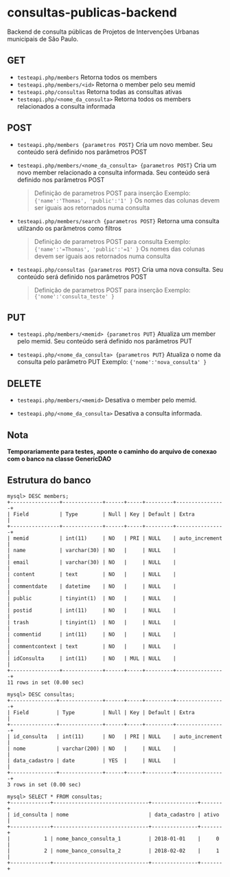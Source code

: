 # consultas-publicas-backend
Backend de consulta públicas de Projetos de Intervenções Urbanas municipais de São Paulo.

## GET
* `testeapi.php/members`
Retorna todos os members
* `testeapi.php/members/<id>`
Retorna o member pelo seu memid
* `testeapi.php/consultas`
Retorna todas as consultas ativas
* `testeapi.php/<nome_da_consulta>`
Retorna todos os members relacionados a consulta informada


## POST
* `testeapi.php/members {parametros POST}`
Cria um novo member. Seu conteúdo será definido nos parâmetros POST
* `testeapi.php/members/<nome_da_consulta> {parametros POST}`
Cria um novo member relacionado a consulta informada. Seu conteúdo será definido nos parâmetros POST
  > Definição de parametros POST para inserção
Exemplo: `{'name':'Thomas', 'public':'1' }`
Os nomes das colunas devem ser iguais aos retornados numa consulta

* `testeapi.php/members/search {parametros POST}`
 Retorna uma consulta utilzando os parâmetros como filtros
  > Definição de parametros POST para consulta
Exemplo: `{'name':'=Thomas', 'public':'=1' }`
Os nomes das colunas devem ser iguais aos retornados numa consulta

* `testeapi.php/consultas {parametros POST}`
Cria uma nova consulta. Seu conteúdo será definido nos parâmetros POST
  > Definição de parametros POST para inserção
  Exemplo: `{'nome':'consulta_teste' }`


## PUT
* `testeapi.php/members/<memid> {parametros PUT}`
Atualiza um member pelo memid. Seu conteúdo será definido nos parâmetros PUT

* `testeapi.php/<nome_da_consulta> {parametros PUT}`
Atualiza o nome da consulta pelo parâmetro PUT
  Exemplo: `{'nome':'nova_consulta' }`


## DELETE
* `testeapi.php/members/<memid>`
Desativa o member pelo memid.

* `testeapi.php/<nome_da_consulta>`
Desativa a consulta informada.

## Nota
**Temporariamente para testes, aponte o caminho do arquivo de conexao com o banco na classe GenericDAO**

## Estrutura do banco

````mysql
mysql> DESC members;
+----------------+-------------+------+-----+---------+----------------+
| Field          | Type        | Null | Key | Default | Extra          |
+----------------+-------------+------+-----+---------+----------------+
| memid          | int(11)     | NO   | PRI | NULL    | auto_increment |
| name           | varchar(30) | NO   |     | NULL    |                |
| email          | varchar(30) | NO   |     | NULL    |                |
| content        | text        | NO   |     | NULL    |                |
| commentdate    | datetime    | NO   |     | NULL    |                |
| public         | tinyint(1)  | NO   |     | NULL    |                |
| postid         | int(11)     | NO   |     | NULL    |                |
| trash          | tinyint(1)  | NO   |     | NULL    |                |
| commentid      | int(11)     | NO   |     | NULL    |                |
| commentcontext | text        | NO   |     | NULL    |                |
| idConsulta     | int(11)     | NO   | MUL | NULL    |                |
+----------------+-------------+------+-----+---------+----------------+
11 rows in set (0.00 sec)

mysql> DESC consultas;
+---------------+--------------+------+-----+---------+----------------+
| Field         | Type         | Null | Key | Default | Extra          |
+---------------+--------------+------+-----+---------+----------------+
| id_consulta   | int(11)      | NO   | PRI | NULL    | auto_increment |
| nome          | varchar(200) | NO   |     | NULL    |                |
| data_cadastro | date         | YES  |     | NULL    |                |
+---------------+--------------+------+-----+---------+----------------+
3 rows in set (0.00 sec)

mysql> SELECT * FROM consultas;
+-------------+-------------------------------+---------------+-------+
| id_consulta | nome                          | data_cadastro | ativo |
+-------------+-------------------------------+---------------+-------+
|           1 | nome_banco_consulta_1         | 2018-01-01    |     0 |
|           2 | nome_banco_consulta_2         | 2018-02-02    |     1 |
+-------------+-------------------------------+---------------+-------+

````
